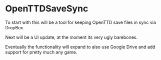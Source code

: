OpenTTDSaveSync
===============

To start with this will be a tool for keeping OpenTTD save files in sync via DropBox.

Next will be a UI update, at the moment its very ugly barebones.

Eventually the functionality will expand to also use Google Drive and add support for pretty much any game.
